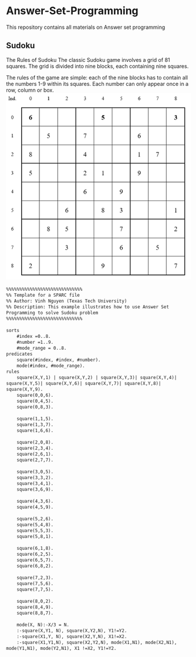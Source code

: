 # Answer-Set-Programming
This repository contains all materials on Answer set programming
## Sudoku 
The Rules of Sudoku
The classic Sudoku game involves a grid of 81 squares. The grid is divided into nine blocks, each containing nine squares.

The rules of the game are simple: each of the nine blocks has to contain all the numbers 1-9 within its squares. Each number can only appear once in a row, column or box.
![alt text](https://github.com/Alex-Nguyen/Answer-Set-Programming/blob/master/sudoku.PNG)

```
%%%%%%%%%%%%%%%%%%%%%%%%%%%%%
%% Template for a SPARC file
%% Author: Vinh Nguyen (Texas Tech University)
%% Description: This example illustrates how to use Answer Set Programming to solve Sudoku problem
%%%%%%%%%%%%%%%%%%%%%%%%%%%%%

sorts
    #index =0..8.
    #number =1..9.
    #mode_range = 0..8.
predicates
    square(#index, #index, #number).
    mode(#index, #mode_range).
rules
    square(X,Y,1) | square(X,Y,2) | square(X,Y,3)| square(X,Y,4)| square(X,Y,5)| square(X,Y,6)| square(X,Y,7)| square(X,Y,8)| square(X,Y,9).
    square(0,0,6).
    square(0,4,5).
    square(0,8,3).
    
    square(1,1,5).
    square(1,3,7).
    square(1,6,6).
    
    square(2,0,8).
    square(2,3,4).
    square(2,6,1).
    square(2,7,7).
    
    square(3,0,5).
    square(3,3,2).
    square(3,4,1).
    square(3,6,9).
    
    square(4,3,6).
    square(4,5,9).
    
    square(5,2,6).
    square(5,4,8).
    square(5,5,3).
    square(5,8,1).
    
    square(6,1,8).
    square(6,2,5).
    square(6,5,7).
    square(6,8,2).
    
    square(7,2,3).
    square(7,5,6).
    square(7,7,5).
    
    square(8,0,2).
    square(8,4,9).
    square(8,8,7).
    
    mode(X, N):-X/3 = N.
    :-square(X,Y1, N), square(X,Y2,N), Y1!=Y2.
    :-square(X1,Y, N), square(X2,Y,N), X1!=X2.
    :-square(X1,Y1,N), square(X2,Y2,N), mode(X1,N1), mode(X2,N1), mode(Y1,N1), mode(Y2,N1), X1 !=X2, Y1!=Y2.
```
